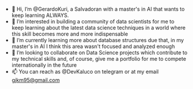 - 👋 Hi, I’m @GerardoKuri, a Salvadoran with a master's in AI that wants to keep learning ALWAYS.
- 👀 I’m interested in building a community of data scientists for me to keep learning about the latest data science techniques 
in a world where this skill becomes more and more indispensable 
- 🌱 I’m currently learning more about database structures due that, in my master's in AI I think this area wasn't focused and analyzed enough
- 💞️ I’m looking to collaborate on Data Science projects which contribute to my technical skills and, of course, give me a portfolio for me to compete internationally in the future
- 📫 You can reach as @DevKaluco on telegram or at my email gjkm95@gmail.com

<!---
GerardoKuri/GerardoKuri is a ✨ special ✨ repository because its `README.md` (this file) appears on your GitHub profile.
You can click the Preview link to take a look at your changes.
--->
